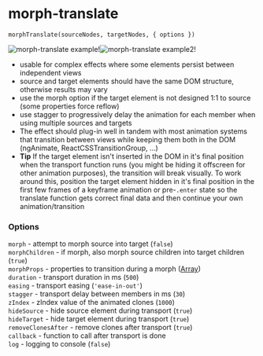 # morph-translate

`morphTranslate(sourceNodes, targetNodes, { options })`

![morph-translate example!](https://github.com/mystrdat/morph-translate/raw/master/examples/example.gif)![morph-translate example2!](https://github.com/mystrdat/morph-translate/raw/master/examples/example2.gif)

- usable for complex effects where some elements persist between independent views
- source and target elements should have the same DOM structure, otherwise results may vary
- use the morph option if the target element is not designed 1:1 to source (some properties force reflow)
- use stagger to progressively delay the animation for each member when using multiple sources and targets
- The effect should plug-in well in tandem with most animation systems that transition between views while keeping them both in the DOM (ngAnimate, ReactCSSTransitionGroup, ...)
- **Tip** If the target element isn't inserted in the DOM in it's final position when the transport function runs (you might be hiding it offscreen for other animation purposes), the transition will break visually. To work around this, position the target element hidden in it's final position in the first few frames of a keyframe animation or pre-`.enter` state so the translate function gets correct final data and then continue your own animation/transition

### Options
  
`morph` -  attempt to morph source into target (`false`)  
`morphChildren` - if morph, also morph source children into target children (`true`)  
`morphProps` - properties to transition during a morph ([Array](https://github.com/mystrdat/dom-transport/blob/master/src/index.js#L6))  
`duration` - transport duration in ms (`500`)  
`easing` - transport easing (`'ease-in-out'`)  
`stagger` - transport delay between members in ms (`30`)  
`zIndex` - zIndex value of the animated clones (`1000`)  
`hideSource` - hide source element during transport (`true`)  
`hideTarget` - hide target element during transport (`true`)  
`removeClonesAfter` - remove clones after transport (`true`)  
`callback` - function to call after transport is done  
`log` - logging to console (`false`)
